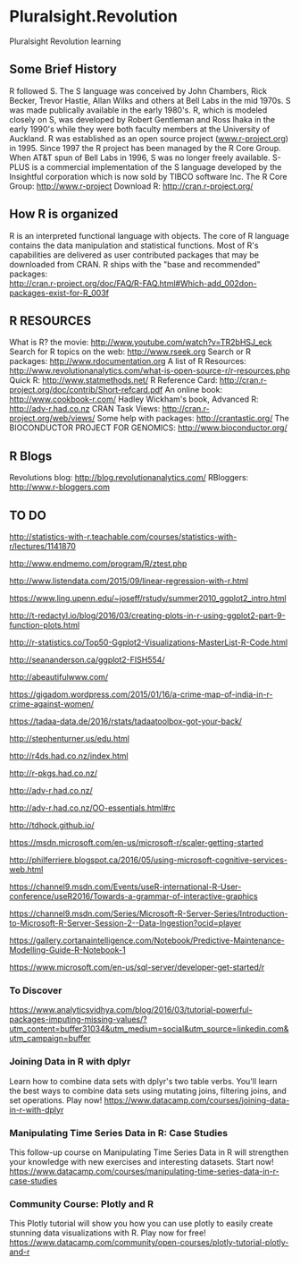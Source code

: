 # Pluralsight.Revolution
Pluralsight Revolution learning

## Some Brief History

R followed S. The S language was conceived by John Chambers, Rick Becker,
Trevor Hastie, Allan Wilks and others at Bell Labs in the mid 1970s. 
S was made publically available in the early 1980's. R, which is modeled closely on S,
was developed by Robert Gentleman and Ross Ihaka in the early 
1990's while they were both faculty members at the University of Auckland. 
R was established as an open source project (www.r-project.org) in 1995. 
Since 1997 the R project has been managed by the R Core Group. 
When AT&T spun of Bell Labs in 1996, S was no longer freely available. 
S-PLUS is a commercial implementation of the S language developed by the 
Insightful corporation which is now sold by TIBCO software Inc.
The R Core Group: http://www.r-project
Download R: http://cran.r-project.org/

## How R is organized

R is an interpreted functional language with objects. The core of R language contains the
data manipulation and statistical functions.
Most of R's capabilities are delivered as user contributed packages that may be downloaded from CRAN.
R ships with the "base and recommended" packages:   
http://cran.r-project.org/doc/FAQ/R-FAQ.html#Which-add_002don-packages-exist-for-R_003f

##  R RESOURCES

What is R? the movie: http://www.youtube.com/watch?v=TR2bHSJ_eck
Search for R topics on the web: http://www.rseek.org
Search or R packages: http://www.rdocumentation.org
A list of R Resources: http://www.revolutionanalytics.com/what-is-open-source-r/r-resources.php
Quick R: http://www.statmethods.net/
R Reference Card: http://cran.r-project.org/doc/contrib/Short-refcard.pdf
An online book: http://www.cookbook-r.com/
Hadley Wickham's book, Advanced R: http://adv-r.had.co.nz
CRAN Task Views: http://cran.r-project.org/web/views/
Some help with packages: http://crantastic.org/
The BIOCONDUCTOR PROJECT FOR GENOMICS: http://www.bioconductor.org/

## R Blogs

Revolutions blog: http://blog.revolutionanalytics.com/
RBloggers: http://www.r-bloggers.com

## TO DO

http://statistics-with-r.teachable.com/courses/statistics-with-r/lectures/1141870

http://www.endmemo.com/program/R/ztest.php

http://www.listendata.com/2015/09/linear-regression-with-r.html

https://www.ling.upenn.edu/~joseff/rstudy/summer2010_ggplot2_intro.html

http://t-redactyl.io/blog/2016/03/creating-plots-in-r-using-ggplot2-part-9-function-plots.html

http://r-statistics.co/Top50-Ggplot2-Visualizations-MasterList-R-Code.html

http://seananderson.ca/ggplot2-FISH554/

http://abeautifulwww.com/

https://gigadom.wordpress.com/2015/01/16/a-crime-map-of-india-in-r-crime-against-women/

https://tadaa-data.de/2016/rstats/tadaatoolbox-got-your-back/

http://stephenturner.us/edu.html

http://r4ds.had.co.nz/index.html

http://r-pkgs.had.co.nz/

http://adv-r.had.co.nz/

http://adv-r.had.co.nz/OO-essentials.html#rc

http://tdhock.github.io/

https://msdn.microsoft.com/en-us/microsoft-r/scaler-getting-started

http://philferriere.blogspot.ca/2016/05/using-microsoft-cognitive-services-web.html

https://channel9.msdn.com/Events/useR-international-R-User-conference/useR2016/Towards-a-grammar-of-interactive-graphics

https://channel9.msdn.com/Series/Microsoft-R-Server-Series/Introduction-to-Microsoft-R-Server-Session-2--Data-Ingestion?ocid=player

https://gallery.cortanaintelligence.com/Notebook/Predictive-Maintenance-Modelling-Guide-R-Notebook-1

https://www.microsoft.com/en-us/sql-server/developer-get-started/r

### To Discover

https://www.analyticsvidhya.com/blog/2016/03/tutorial-powerful-packages-imputing-missing-values/?utm_content=buffer31034&utm_medium=social&utm_source=linkedin.com&utm_campaign=buffer

### Joining Data in R with dplyr

Learn how to combine data sets with dplyr's two table verbs. You'll learn the best ways to combine data sets using mutating joins, filtering joins, and set operations. Play now! 
https://www.datacamp.com/courses/joining-data-in-r-with-dplyr

### Manipulating Time Series Data in R: Case Studies

This follow-up course on Manipulating Time Series Data in R will strengthen your knowledge with new exercises and interesting datasets. Start now! https://www.datacamp.com/courses/manipulating-time-series-data-in-r-case-studies

### Community Course: Plotly and R

This Plotly tutorial will show you how you can use plotly to easily create stunning data visualizations with R. Play now for free! https://www.datacamp.com/community/open-courses/plotly-tutorial-plotly-and-r

